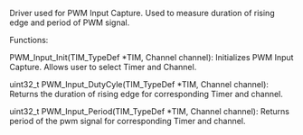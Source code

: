 Driver used for PWM Input Capture. Used to measure duration of rising edge and period of PWM signal. <br />

Functions:  <br />

PWM_Input_Init(TIM_TypeDef *TIM, Channel channel): Initializes PWM Input Capture. Allows user to select Timer and Channel.<br />

uint32_t PWM_Input_DutyCyle(TIM_TypeDef *TIM, Channel channel): Returns the duration of rising edge for corresponding Timer and channel. <br />

uint32_t PWM_Input_Period(TIM_TypeDef *TIM, Channel channel): Returns period of the pwm signal for corresponding Timer and channel.  <br />
